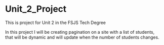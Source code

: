 # Unit_2_Project
 This is project for Unit 2 in the FSJS Tech Degree
 
 In this project I will be creating pagination on a site with a list of students, that will be dynamic and will update when the number of students changes.
